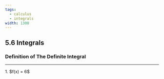 ```yaml
---
tags:
  - calculus
  - integrals
width: 1300
---
```


## 5.6 Integrals

### Definition of The Definite Integral

---

<grid drag="40 30" drop="topleft">
1. $f(x) = 6$
</grid>
